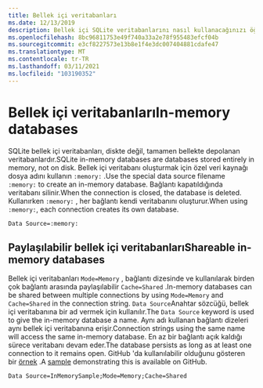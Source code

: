 ```yaml
---
title: Bellek içi veritabanları
ms.date: 12/13/2019
description: Bellek içi SQLite veritabanlarını nasıl kullanacağınızı öğrenin.
ms.openlocfilehash: 8bc96811753e49f740a33a2e78f955483efcf04b
ms.sourcegitcommit: e3cf8227573e13b8e1f4e3dc007404881cdafe47
ms.translationtype: MT
ms.contentlocale: tr-TR
ms.lasthandoff: 03/11/2021
ms.locfileid: "103190352"
---
```

# <a name="in-memory-databases"></a><span data-ttu-id="03164-103">Bellek içi veritabanları</span><span class="sxs-lookup"><span data-stu-id="03164-103">In-memory databases</span></span>

<span data-ttu-id="03164-104">SQLite bellek içi veritabanları, diskte değil, tamamen bellekte depolanan veritabanlardır.</span><span class="sxs-lookup"><span data-stu-id="03164-104">SQLite in-memory databases are databases stored entirely in memory, not on disk.</span></span> <span data-ttu-id="03164-105">Bellek içi veritabanı oluşturmak için özel veri kaynağı dosya adını kullanın `:memory:` .</span><span class="sxs-lookup"><span data-stu-id="03164-105">Use the special data source filename `:memory:` to create an in-memory database.</span></span> <span data-ttu-id="03164-106">Bağlantı kapatıldığında veritabanı silinir.</span><span class="sxs-lookup"><span data-stu-id="03164-106">When the connection is closed, the database is deleted.</span></span> <span data-ttu-id="03164-107">Kullanırken `:memory:` , her bağlantı kendi veritabanını oluşturur.</span><span class="sxs-lookup"><span data-stu-id="03164-107">When using `:memory:`, each connection creates its own database.</span></span>

```connectionstring
Data Source=:memory:
```

## <a name="shareable-in-memory-databases"></a><span data-ttu-id="03164-108">Paylaşılabilir bellek içi veritabanları</span><span class="sxs-lookup"><span data-stu-id="03164-108">Shareable in-memory databases</span></span>

<span data-ttu-id="03164-109">Bellek içi veritabanları `Mode=Memory` , bağlantı dizesinde ve kullanılarak birden çok bağlantı arasında paylaşılabilir `Cache=Shared` .</span><span class="sxs-lookup"><span data-stu-id="03164-109">In-memory databases can be shared between multiple connections by using `Mode=Memory` and `Cache=Shared` in the connection string.</span></span> <span data-ttu-id="03164-110">`Data Source`Anahtar sözcüğü, bellek içi veritabanına bir ad vermek için kullanılır.</span><span class="sxs-lookup"><span data-stu-id="03164-110">The `Data Source` keyword is used to give the in-memory database a name.</span></span> <span data-ttu-id="03164-111">Aynı adı kullanan bağlantı dizeleri aynı bellek içi veritabanına erişir.</span><span class="sxs-lookup"><span data-stu-id="03164-111">Connection strings using the same name will access the same in-memory database.</span></span> <span data-ttu-id="03164-112">En az bir bağlantı açık kaldığı sürece veritabanı devam eder.</span><span class="sxs-lookup"><span data-stu-id="03164-112">The database persists as long as at least one connection to it remains open.</span></span> <span data-ttu-id="03164-113">GitHub 'da kullanılabilir olduğunu gösteren bir [örnek](https://github.com/dotnet/docs/blob/main/samples/snippets/standard/data/sqlite/InMemorySample/Program.cs) .</span><span class="sxs-lookup"><span data-stu-id="03164-113">A [sample](https://github.com/dotnet/docs/blob/main/samples/snippets/standard/data/sqlite/InMemorySample/Program.cs) demonstrating this is available on GitHub.</span></span>

```connectionstring
Data Source=InMemorySample;Mode=Memory;Cache=Shared
```

